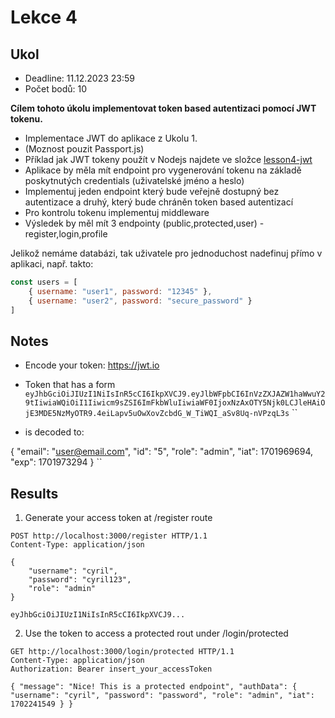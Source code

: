 # Lekce 4
## Ukol

- Deadline: 11.12.2023 23:59
- Počet bodů: 10

__Cílem tohoto úkolu implementovat token based autentizaci pomocí JWT tokenu.__

- Implementace JWT do aplikace z Ukolu 1.
- (Moznost pouzit Passport.js)
- Příklad jak JWT tokeny použít v Nodejs najdete ve složce [lesson4-jwt](../lesson4-jwt/)
- Aplikace by měla mít endpoint pro vygenerování tokenu na základě poskytnutých credentials (uživatelské jméno a heslo)
- Implementuj jeden endpoint který bude veřejně dostupný bez autentizace a druhý, který bude chráněn token based autentizací
- Pro kontrolu tokenu implementuj middleware
- Výsledek by měl mít 3 endpointy (public,protected,user) - register,login,profile

Jelikož nemáme databázi, tak uživatele pro jednoduchost nadefinuj přímo v aplikaci, např. takto:

```javascript
const users = [
    { username: "user1", password: "12345" },
    { username: "user2", password: "secure_password" }
]
```
## Notes

- Encode your token: https://jwt.io 
- Token that has a form `eyJhbGciOiJIUzI1NiIsInR5cCI6IkpXVCJ9.eyJlbWFpbCI6InVzZXJAZW1haWwuY29tIiwiaWQiOiI1Iiwicm9sZSI6ImFkbWluIiwiaWF0IjoxNzAxOTY5Njk0LCJleHAiOjE3MDE5NzMyOTR9.4eiLapv5uOwXovZcbdG_W_TiWQI_aSv8Uq-nVPzqL3s`
``

- is decoded to: 

{
  "email": "user@email.com",
  "id": "5",
  "role": "admin",
  "iat": 1701969694,
  "exp": 1701973294
}
``
## Results

1. Generate your access token at /register route

```
POST http://localhost:3000/register HTTP/1.1
Content-Type: application/json

{
    "username": "cyril",
    "password": "cyril123",
    "role": "admin"
}
```

``eyJhbGciOiJIUzI1NiIsInR5cCI6IkpXVCJ9...``

2. Use the token to access a protected rout under /login/protected

```
GET http://localhost:3000/login/protected HTTP/1.1
Content-Type: application/json
Authorization: Bearer insert_your_accessToken
```


``
{
  "message": "Nice! This is a protected endpoint",
  "authData": {
    "username": "cyril",
    "password": "password",
    "role": "admin",
    "iat": 1702241549
  }
}
``
